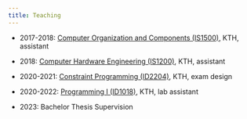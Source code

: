 ```yaml
---
title: Teaching
---
```


* 2017-2018: [Computer Organization and Components (IS1500)](https://www.kth.se/student/kurser/kurs/IS1500?l=en), KTH, assistant

* 2018: [Computer Hardware Engineering (IS1200)](https://www.kth.se/student/kurser/kurs/IS1200?l=en), KTH, assistant

* 2020-2021: [Constraint Programming (ID2204)](https://www.kth.se/student/kurser/kurs/ID2204?l=en), KTH, exam design

* 2020-2022: [Programming I (ID1018)](https://www.kth.se/student/kurser/kurs/ID1018?l=en), KTH, lab assistant

* 2023: Bachelor Thesis Supervision

